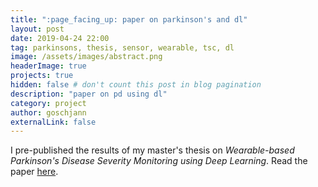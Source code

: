 ```yaml
---
title: ":page_facing_up: paper on parkinson's and dl"
layout: post
date: 2019-04-24 22:00
tag: parkinsons, thesis, sensor, wearable, tsc, dl
image: /assets/images/abstract.png
headerImage: true
projects: true
hidden: false # don't count this post in blog pagination
description: "paper on pd using dl"
category: project
author: goschjann
externalLink: false
---
```


I pre-published the results of my master's thesis on *Wearable-based Parkinson's Disease Severity Monitoring using Deep Learning*. Read the paper [here](https://arxiv.org/abs/1904.10829).

